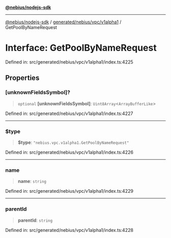 [**@nebius/nodejs-sdk**](../../../../../README.md)

***

[@nebius/nodejs-sdk](../../../../../README.md) / [generated/nebius/vpc/v1alpha1](../README.md) / GetPoolByNameRequest

# Interface: GetPoolByNameRequest

Defined in: src/generated/nebius/vpc/v1alpha1/index.ts:4225

## Properties

### \[unknownFieldsSymbol\]?

> `optional` **\[unknownFieldsSymbol\]**: `Uint8Array`\<`ArrayBufferLike`\>

Defined in: src/generated/nebius/vpc/v1alpha1/index.ts:4227

***

### $type

> **$type**: `"nebius.vpc.v1alpha1.GetPoolByNameRequest"`

Defined in: src/generated/nebius/vpc/v1alpha1/index.ts:4226

***

### name

> **name**: `string`

Defined in: src/generated/nebius/vpc/v1alpha1/index.ts:4229

***

### parentId

> **parentId**: `string`

Defined in: src/generated/nebius/vpc/v1alpha1/index.ts:4228
